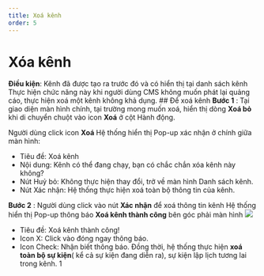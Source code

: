 ```yaml
---
title: Xoá kênh
order: 5
---
```


# Xóa kênh
 **Điều kiện**: Kênh đã được tạo ra trước đó và có hiển thị tại danh sách kênh Thực hiện chức năng này khi người dùng CMS không muốn phát lại quảng cáo, thực hiện xoá một kênh không khả dụng. ## Để xoá kênh **Bước 1** : Tại giao diện màn hình chính, tại trường mong muốn xoá, hiển thị dòng **Xoá bỏ** khi di chuyển chuột vào icon **Xoá** ở cột Hành động.

 Người dùng click icon **Xoá** Hệ thống hiển thị Pop-up xác nhận ở chính giữa màn hình: ![]()

 * Tiêu đề: Xoá kênh
 * Nội dung: Kênh có thể đang chạy, bạn có chắc chắn xóa kênh này không?
 * Nút Huỷ bỏ: Không thực hiện thay đổi, trở về màn hình Danh sách kênh.
 * Nút Xác nhận: Hệ thống thực hiện xoá toàn bộ thông tin của kênh.

 **Bước 2** : Người dùng click vào nút **Xác nhận** để xoá thông tin kênh Hệ thống hiển thị Pop-up thông báo **Xoá kênh thành công** bên góc phải màn hình ![](..\images\Notice_success_delete_channel.png)
 * Tiêu đề: Xoá kênh thành công!
 * Icon X: Click vào đóng ngay thông báo.
 * Icon Check: Nhận biết thông báo. Đồng thời, hệ thống thực hiện **xoá toàn bộ sự kiện**( kể cả sự kiện đang diễn ra), sự kiện lập lịch tương lai trong kênh. 1